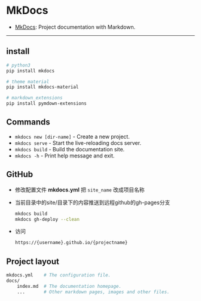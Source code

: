 # MkDocs

* [MkDocs](https://www.mkdocs.org/): Project documentation with Markdown.

---

## install

```sh
# python3
pip install mkdocs

# theme material
pip install mkdocs-material

# markdown_extensions
pip install pymdown-extensions
```

## Commands

* `mkdocs new [dir-name]` - Create a new project.
* `mkdocs serve` - Start the live-reloading docs server.
* `mkdocs build` - Build the documentation site.
* `mkdocs -h` - Print help message and exit.

## GitHub

- 修改配置文件 **mkdocs.yml** 把 `site_name` 改成项目名称

- 当前目录中的site/目录下的内容推送到远程github的gh-pages分支

  ```sh
  mkdocs build
  mkdocs gh-deploy --clean
  ```

- 访问

  ```sh
  https://{username}.github.io/{projectname}
  ```

## Project layout

```sh
mkdocs.yml    # The configuration file.
docs/
    index.md  # The documentation homepage.
    ...       # Other markdown pages, images and other files.
```